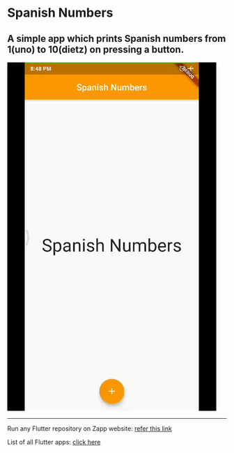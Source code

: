 # Spanish Numbers

## A simple app which prints Spanish numbers from 1(uno) to 10(dietz) on pressing a button.
![](spanishno.gif)

-----

Run any Flutter repository on Zapp website: <a href="https://zapp.run/assets/homepage/import-github.gif">refer this link </a>

List of all Flutter apps: <a href="https://github.com/Rahullkumr/Flutter-Projects-List">click here</a>
